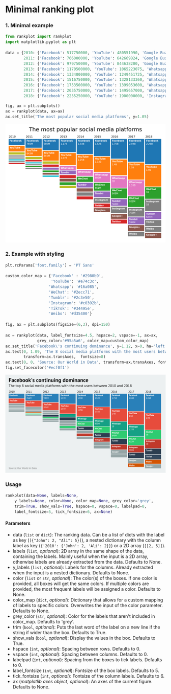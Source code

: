 # Minimal ranking plot


### 1. Minimal example

```python
from rankplot import rankplot
import matplotlib.pyplot as plt

data = {2010: {'Facebook': 517750000, 'YouTube': 480551990, 'Google Buzz': 166029650, 'MySpace': 68046710, 'Hi5': 59953290, 'Flickr': 54708063, 'Orkut': 49941613, 'Twitter': 43250000}, 
        2011: {'Facebook': 766000000, 'YouTube': 642669824, 'Google Buzz': 170000000, 'Twitter': 92750000, 'Flickr': 66954600, 'Weibo': 48691040, 'WeChat': 47818400, 'Orkut': 47609080}, 
        2012: {'Facebook': 979750000, 'YouTube': 844638200, 'Google Buzz': 170000000, 'Twitter': 160250000, 'Tumblr': 146890156, 'WeChat': 118123370, 'Google+': 107319100, 'Flickr': 79664888}, 
        2013: {'Facebook': 1170500000, 'YouTube': 1065223075, 'Whatsapp': 300000000, 'Tumblr': 293482050, 'Twitter': 223675000, 'Google+': 205654700, 'WeChat': 196523760, 'Google Buzz': 170000000}, 
        2014: {'Facebook': 1334000000, 'YouTube': 1249451725, 'Whatsapp': 498750000, 'WeChat': 444232415, 'Tumblr': 388721163, 'Google+': 254859015, 'Instagram': 250000000, 'Twitter': 223675000}, 
        2015: {'Facebook': 1516750000, 'YouTube': 1328133360, 'Whatsapp': 800000000, 'WeChat': 660843407, 'Tumblr': 475923363, 'Instagram': 400000000, 'Twitter': 304500000, 'Google+': 298950015},
        2016: {'Facebook': 1753500000, 'YouTube': 1399053600, 'Whatsapp': 1000000000, 'WeChat': 847512320, 'Tumblr': 565796720, 'Instagram': 550000000, 'Google+': 398648000, 'Twitter': 314500000}, 
        2017: {'Facebook': 2035750000, 'YouTube': 1495657000, 'Whatsapp': 1333333333, 'WeChat': 921742750, 'Instagram': 750000000, 'Tumblr': 593783960, 'Google+': 495657000, 'Weibo': 357569030}, 
        2018: {'Facebook': 2255250000, 'YouTube': 1900000000, 'Instagram': 1000000000, 'WeChat': 1000000000, 'Tumblr': 624000000, 'TikTok': 500000000, 'Weibo': 431000000, 'Google+': 430000000}}
 ```   
```python 
fig, ax = plt.subplots()
ax = rankplot(data, ax=ax)
ax.set_title('The most popular social media platforms', y=1.05)
```




<picture>
  <img src="examples/basic.png">
</picture>


### 2. Example with styling

```python
plt.rcParams['font.family'] = 'PT Sans'

custom_color_map = {'Facebook' : '#2980b9',
                    'YouTube': '#e74c3c', 
                   'Whatsapp': '#16a085', 
                   'WeChat': '#2ecc71', 
                   'Tumblr': '#2c3e50',
                   'Instagram': '#c0392b',
                   'TikTok': '#34495e',
                   'Weibo': '#d35400'}

fig, ax = plt.subplots(figsize=(6,3), dpi=150)

ax = rankplot(data, label_fontsize=4.5, hspace=2, vspace=-1, ax=ax, 
              grey_color='#95a5a6', color_map=custom_color_map)
ax.set_title('Facebook\'s continuing dominance', y=1.12, x=0, ha='left', weight='bold')
ax.text(0, 1.09, 'The 8 social media platforms with the most users between 2010 and 2018',
        transform=ax.transAxes,  fontsize=8)
ax.text(0, 0, 'Source: Our World in Data', transform=ax.transAxes, fontsize=5, alpha=0.5)
fig.set_facecolor('#ecf0f1')
```

<picture>
  <img src="examples/styled.png">
</picture>

### Usage

```python
rankplot(data=None, labels=None,
    y_labels=None, color=None, color_map=None, grey_color='grey',
    trim=True, show_vals=True, hspace=0, vspace=0, labelpad=0, 
    label_fontsize=5, tick_fontsize=6, ax=None) 
```

#### Parameters
- data (`list` or `dict`): The ranking data. Can be a list of dicts with the label as key (`[{"John": 2, "Ali": 5}]`),
a nested dictionary with the column label as key (`{'2010': {'John': 2, 'Ali': 2}}`) or a 2D array (`[[2, 5]]`).   
- labels (`list`, *optional*): 2D array in the same shape of the data, containing the labels. Mainly useful when the 
input is a 2D array, otherwise labels are already extracted from the data. Defaults to None.
- y_labels (`list`, *optional*): Labels for the columns. Already extracted when the input is a nested 
dictionary. Defaults to None.
- color (`list` or `str`, *optional*): The color(s) of the boxes. If one color is provided, all boxes 
will get the same colors. If multiple colors are provided, the most frequent labels
will be assigned a color. Defaults to None.
- color_map (`dict`, *optional*): Dictionary that allows for a custom mapping of labels to 
specific colors. Overwrites the input of the color parameter. Defaults to None.
- grey_color (`str`, *optional*): Color for the labels that aren't included in color_map. Defaults to 'grey'.
- trim (`bool`, *optional*): Puts the last word of the label on a new line if the string if 
wider than the box. Defaults to True.
- show_vals (`bool`, *optional*): Display the values in the box. Defaults to True.
- hspace (`int`, *optional*): Spacing between rows. Defaults to 0.
- vspace (`int`, *optional*): Spacing between columns. Defaults to 0.
- labelpad (`int`, *optional*): Spacing from the boxes to tick labels. Defaults to 0.
- label_fontsize (`int`, *optional*): Fontsize of the box labels. Defaults to 5.
- tick_fontsize (`int`, *optional*): Fontsize of the column labels. Defaults to 6.
- ax (*matplotlib axes object*, *optional*): An axes of the current figure. Defaults to None.
